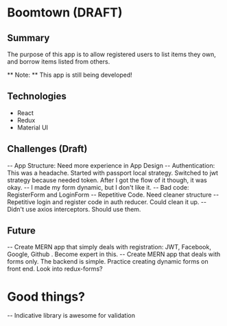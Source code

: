 # Boomtown (DRAFT)

## Summary

The purpose of this app is to allow registered users to list items they own, and borrow items listed from others.

** Note: ** This app is still being developed!

## Technologies

* React
* Redux
* Material UI

## Challenges (Draft)

-- App Structure: Need more experience in App Design
-- Authentication: This was a headache. Started with passport local strategy. Switched to jwt strategy because needed token. After I got the flow of it though, it was okay.
-- I made my form dynamic, but I don't like it.
-- Bad code: RegisterForm and LoginForm -- Repetitive Code. Need cleaner structure
-- Repetitive login and register code in auth reducer. Could clean it up.
-- Didn't use axios interceptors. Should use them.

## Future

-- Create MERN app that simply deals with registration: JWT, Facebook, Google, Github . Become expert in this.
-- Create MERN app that deals with forms only. The backend is simple. Practice creating dynamic forms on front end. Look into redux-forms?

# Good things?

-- Indicative library is awesome for validation
